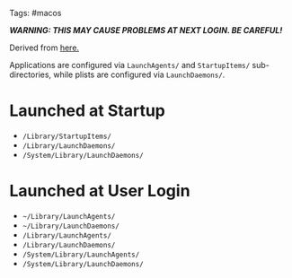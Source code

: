 Tags: #macos 

***WARNING:  THIS MAY CAUSE PROBLEMS AT NEXT LOGIN.  BE CAREFUL!***

Derived from [here.](https://www.developerfiles.com/location-of-startup-items-and-applications-on-mac-os-x/)

Applications are configured via `LaunchAgents/` and `StartupItems/` sub-directories, while plists are configured via `LaunchDaemons/`.

# Launched at Startup
- `/Library/StartupItems/`
- `/Library/LaunchDaemons/`
- `/System/Library/LaunchDaemons/`
# Launched at User Login
- `~/Library/LaunchAgents/`
- `~/Library/LaunchDaemons/`
- `/Library/LaunchAgents/`
- `/Library/LaunchDaemons/`
- `/System/Library/LaunchAgents/`
- `/System/Library/LaunchDaemons/`
